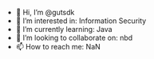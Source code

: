 - 👋 Hi, I’m @gutsdk
- 👀 I’m interested in: Information Security
- 🌱 I’m currently learning: Java
- 💞️ I’m looking to collaborate on: nbd
- 📫 How to reach me: NaN

<!---
gutsdk/gutsdk is a ✨ special ✨ repository because its `README.md` (this file) appears on your GitHub profile.
You can click the Preview link to take a look at your changes.
--->
